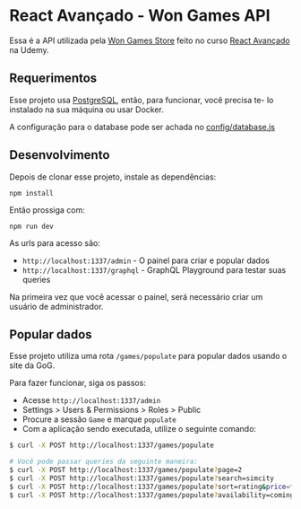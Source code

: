 # React Avançado - Won Games API

Essa é a API utilizada pela [Won Games Store](https://curso-wongames.vercel.app/) feito no curso [React Avançado](https://www.udemy.com/course/react-avancado/) na Udemy.

## Requerimentos

Esse projeto usa [PostgreSQL](https://www.postgresql.org/), então, para funcionar, você precisa te- lo instalado na sua máquina ou usar Docker.

A configuração para o database pode ser achada no [config/database.js](config/database.js)

## Desenvolvimento

Depois de clonar esse projeto, instale as dependências:

```
npm install
```

Então prossiga com:

```
npm run dev
```

As urls para acesso são:

- `http://localhost:1337/admin` - O painel para criar e popular dados
- `http://localhost:1337/graphql` - GraphQL Playground para testar suas queries

Na primeira vez que você acessar o painel, será necessário criar um usuário de administrador.

## Popular dados

Esse projeto utiliza uma rota `/games/populate` para popular dados usando o site da GoG.

Para fazer funcionar, siga os passos:

- Acesse `http://localhost:1337/admin`
- Settings > Users & Permissions > Roles > Public
- Procure a sessão `Game` e marque `populate`
- Com a aplicação sendo executada, utilize o seguinte comando:

```bash
$ curl -X POST http://localhost:1337/games/populate

# Você pode passar queries da seguinte maneira:
$ curl -X POST http://localhost:1337/games/populate?page=2
$ curl -X POST http://localhost:1337/games/populate?search=simcity
$ curl -X POST http://localhost:1337/games/populate?sort=rating&price=free
$ curl -X POST http://localhost:1337/games/populate?availability=coming&sort=popularity
```
